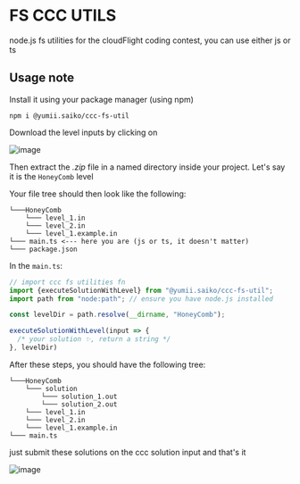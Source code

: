 # FS CCC UTILS

node.js fs utilities for the cloudFlight coding contest, you can use either js or ts

## Usage note

Install it using your package manager (using npm)

```
npm i @yumii.saiko/ccc-fs-util
```

Download the level inputs by clicking on

![image](https://github.com/YumeT023/ccc-fs-util/assets/96466759/35176da1-6380-40ba-b02a-ceb20d7e5380)

Then extract the _.zip_ file in a named directory inside your project. Let's say it is the `HoneyComb` level

Your file tree should then look like the following:

```
└───HoneyComb
    └─── level_1.in
    └─── level_2.in
    └─── level_1.example.in
└─── main.ts <--- here you are (js or ts, it doesn't matter)
└─── package.json
```

In the `main.ts`:

```typescript
// import ccc fs utilities fn
import {executeSolutionWithLevel} from "@yumii.saiko/ccc-fs-util";
import path from "node:path"; // ensure you have node.js installed

const levelDir = path.resolve(__dirname, "HoneyComb");

executeSolutionWithLevel(input => {
  /* your solution ✨, return a string */
}, levelDir)
```

After these steps, you should have the following tree:

```
└───HoneyComb
    └─── solution
        └─── solution_1.out
        └─── solution_2.out
    └─── level_1.in
    └─── level_2.in
    └─── level_1.example.in
└─── main.ts
```

just submit these solutions on the ccc solution input and that's it

![image](https://github.com/YumeT023/ccc-fs-util/assets/96466759/4e48b9ac-df52-4e45-96b7-5b1c5d14de93)

